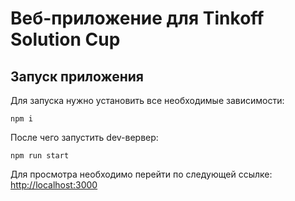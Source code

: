 # Веб-приложение для Tinkoff Solution Cup

## Запуск приложения

Для запуска нужно установить все необходимые зависимости:

`npm i`

После чего запустить dev-вервер:

`npm run start`

Для просмотра необходимо перейти по следующей ссылке:
[http://localhost:3000](http://localhost:3000)
